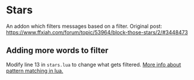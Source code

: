 # Stars

An addon which filters messages based on a filter. Original post: https://www.ffxiah.com/forum/topic/53964/block-those-stars/2/#3448473

## Adding more words to filter

Modify line 13 in `stars.lua` to change what gets filtered.
[More info about pattern matching in lua.](https://riptutorial.com/lua/example/20315/lua-pattern-matching)
